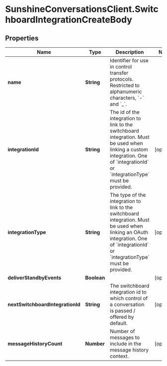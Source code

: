 # SunshineConversationsClient.SwitchboardIntegrationCreateBody

## Properties

Name | Type | Description | Notes
------------ | ------------- | ------------- | -------------
**name** | **String** | Identifier for use in control transfer protocols. Restricted to alphanumeric characters, &#x60;-&#x60; and &#x60;_&#x60;. | 
**integrationId** | **String** | The id of the integration to link to the switchboard integration. Must be used when linking a custom integration. One of &#x60;integrationId&#x60; or &#x60;integrationType&#x60; must be provided. | [optional] 
**integrationType** | **String** | The type of the integration to link to the switchboard integration. Must be used when linking an OAuth integration. One of &#x60;integrationId&#x60; or &#x60;integrationType&#x60; must be provided. | [optional] 
**deliverStandbyEvents** | **Boolean** |  | [optional] 
**nextSwitchboardIntegrationId** | **String** | The switchboard integration id to which control of a conversation is passed / offered by default. | [optional] 
**messageHistoryCount** | **Number** | Number of messages to include in the message history context. | [optional] 


